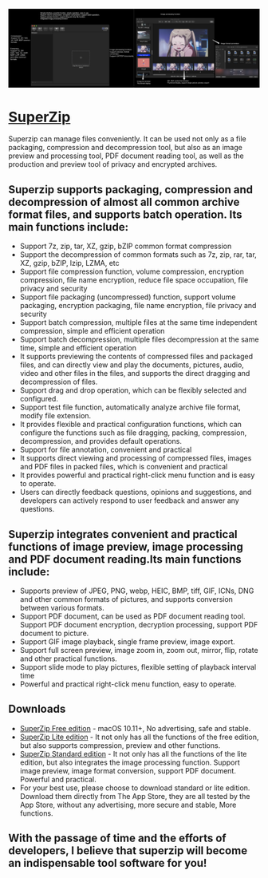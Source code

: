 <a><img src="https://raw.githubusercontent.com/MacSuperTools/SuperZip/master/Screen%20Shot%201.png" width="50%" /><img src="https://raw.githubusercontent.com/MacSuperTools/SuperZip/master/Screen%20Shot%203.png" width="50%" /></a>

# [SuperZip](https://apps.apple.com/cn/developer/xian-zhang/id568818759?l=en)
Superzip can manage files conveniently. It can be used not only as a file packaging, compression and decompression tool, but also as an image preview and processing tool, PDF document reading tool, as well as the production and preview tool of privacy and encrypted archives.


## Superzip supports packaging, compression and decompression of almost all common archive format files, and supports batch operation. Its main functions include:
* Support 7z, zip, tar, XZ, gzip, bZIP common format compression
* Support the decompression of common formats such as 7z, zip, rar, tar, XZ, gzip, bZIP, lzip, LZMA, etc
* Support file compression function, volume compression, encryption compression, file name encryption, reduce file space occupation, file privacy and security
* Support file packaging (uncompressed) function, support volume packaging, encryption packaging, file name encryption, file privacy and security
* Support batch compression, multiple files at the same time independent compression, simple and efficient operation
* Support batch decompression, multiple files decompression at the same time, simple and efficient operation
* It supports previewing the contents of compressed files and packaged files, and can directly view and play the documents, pictures, audio, video and other files in the files, and supports the direct dragging and decompression of files.
* Support drag and drop operation, which can be flexibly selected and configured.
* Support test file function, automatically analyze archive file format, modify file extension.
* It provides flexible and practical configuration functions, which can configure the functions such as file dragging, packing, compression, decompression, and provides default operations.
* Support for file annotation, convenient and practical
* It supports direct viewing and processing of compressed files, images and PDF files in packed files, which is convenient and practical
* It provides powerful and practical right-click menu function and is easy to operate.
* Users can directly feedback questions, opinions and suggestions, and developers can actively respond to user feedback and answer any questions.


## Superzip integrates convenient and practical functions of image preview, image processing and PDF document reading.Its main functions include:
* Supports preview of JPEG, PNG, webp, HEIC, BMP, tiff, GIF, ICNs, DNG and other common formats of pictures, and supports conversion between various formats.
* Support PDF document, can be used as PDF document reading tool. Support PDF document encryption, decryption processing, support PDF document to picture.
* Support GIF image playback, single frame preview, image export.
* Support full screen preview, image zoom in, zoom out, mirror, flip, rotate and other practical functions.
* Support slide mode to play pictures, flexible setting of playback interval time
* Powerful and practical right-click menu function, easy to operate.

## Downloads
- [SuperZip Free edition](https://github.com/MacSuperTools/SuperZip/releases) - macOS 10.11+, No advertising, safe and stable.
- [SuperZip Lite edition](https://apps.apple.com/cn/app/superzip/id1526875687?l=en&mt=12) - It not only has all the functions of the free edition, but also supports compression, preview and other functions.
- [SuperZip Standard edition](https://apps.apple.com/cn/app/superzip/id1519412320?l=en&mt=12) - It not only has all the functions of the lite edition, but also integrates the image processing function. Support image preview, image format conversion, support PDF document. Powerful and practical.
- For your best use, please choose to download standard or lite edition. Download them directly from The App Store, they are all tested by the App Store, without any advertising, more secure and stable, More functions.
## With the passage of time and the efforts of developers, I believe that superzip will become an indispensable tool software for you!
